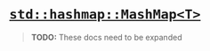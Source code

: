 # [`std::hashmap::MashMap<T>`](https://github.com/justanothercell/kommando/tree/dev/kdolib/std/hashmap.kdo)

>**TODO:** These docs need to be expanded
